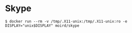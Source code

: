 # Skype

```console
$ docker run --rm -v /tmp/.X11-unix:/tmp/.X11-unix:ro -e DISPLAY="unix$DISPLAY" moird/skype
```
